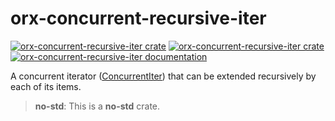 # orx-concurrent-recursive-iter

[![orx-concurrent-recursive-iter crate](https://img.shields.io/crates/v/orx-concurrent-recursive-iter.svg)](https://crates.io/crates/orx-concurrent-recursive-iter)
[![orx-concurrent-recursive-iter crate](https://img.shields.io/crates/d/orx-concurrent-recursive-iter.svg)](https://crates.io/crates/orx-concurrent-recursive-iter)
[![orx-concurrent-recursive-iter documentation](https://docs.rs/orx-concurrent-recursive-iter/badge.svg)](https://docs.rs/orx-concurrent-recursive-iter)

A concurrent iterator ([ConcurrentIter](https://docs.rs/orx-concurrent-iter/latest/orx_concurrent_iter/trait.ConcurrentIter.html)) that can be extended recursively by each of its items.

> **no-std**: This is a **no-std** crate.

